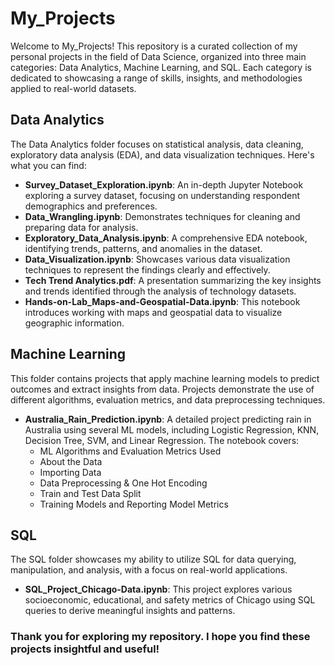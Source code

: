 # My_Projects

Welcome to My_Projects! This repository is a curated collection of my personal projects in the field of Data Science, organized into three main categories: Data Analytics, Machine Learning, and SQL. Each category is dedicated to showcasing a range of skills, insights, and methodologies applied to real-world datasets.

## Data Analytics

The Data Analytics folder focuses on statistical analysis, data cleaning, exploratory data analysis (EDA), and data visualization techniques. Here's what you can find:

- **Survey_Dataset_Exploration.ipynb**: An in-depth Jupyter Notebook exploring a survey dataset, focusing on understanding respondent demographics and preferences.
- **Data_Wrangling.ipynb**: Demonstrates techniques for cleaning and preparing data for analysis.
- **Exploratory_Data_Analysis.ipynb**: A comprehensive EDA notebook, identifying trends, patterns, and anomalies in the dataset.
- **Data_Visualization.ipynb**: Showcases various data visualization techniques to represent the findings clearly and effectively.
- **Tech Trend Analytics.pdf**: A presentation summarizing the key insights and trends identified through the analysis of technology datasets.
- **Hands-on-Lab_Maps-and-Geospatial-Data.ipynb**: This notebook introduces working with maps and geospatial data to visualize geographic information.

## Machine Learning

This folder contains projects that apply machine learning models to predict outcomes and extract insights from data. Projects demonstrate the use of different algorithms, evaluation metrics, and data preprocessing techniques.

- **Australia_Rain_Prediction.ipynb**: A detailed project predicting rain in Australia using several ML models, including Logistic Regression, KNN, Decision Tree, SVM, and Linear Regression. The notebook covers:
  - ML Algorithms and Evaluation Metrics Used
  - About the Data
  - Importing Data
  - Data Preprocessing & One Hot Encoding
  - Train and Test Data Split
  - Training Models and Reporting Model Metrics

## SQL

The SQL folder showcases my ability to utilize SQL for data querying, manipulation, and analysis, with a focus on real-world applications.

- **SQL_Project_Chicago-Data.ipynb**: This project explores various socioeconomic, educational, and safety metrics of Chicago using SQL queries to derive meaningful insights and patterns.

### Thank you for exploring my repository. I hope you find these projects insightful and useful!
